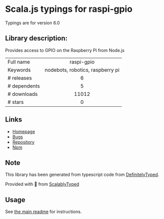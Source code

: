 
# Scala.js typings for raspi-gpio

Typings are for version 6.0

## Library description:
Provides access to GPIO on the Raspberry Pi from Node.js

|                    |                 |
| ------------------ | :-------------: |
| Full name          | raspi-gpio |
| Keywords           | nodebots, robotics, raspberry pi |
| # releases         | 6 |
| # dependents       | 5 |
| # downloads        | 11012 |
| # stars            | 0 |

## Links
- [Homepage](https://github.com/nebrius/raspi-gpio)
- [Bugs](https://github.com/nebrius/raspi-gpio/issues)
- [Repository](https://github.com/nebrius/raspi-gpio)
- [Npm](https://www.npmjs.com/package/raspi-gpio)
    


## Note
This library has been generated from typescript code from [DefinitelyTyped](https://definitelytyped.org).

Provided with :purple_heart: from [ScalablyTyped](https://github.com/oyvindberg/ScalablyTyped)

## Usage
See [the main readme](../../readme.md) for instructions.


